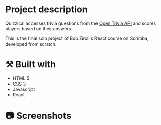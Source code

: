 # Project description

Quizzical accesses trivia questions from the <a href="https://opentdb.com/api_config.php">Open Trivia API</a> and scores players based on their answers.

This is the final solo project of Bob Ziroll's React course on Scrimba, developed from scratch.

# ⚒️ Built with

<ul>
  <li>HTML 5</li>
  <li>CSS 3</li>
  <li>Javascript</li>
  <li>React</li>
</ul>

# 📷 Screenshots

